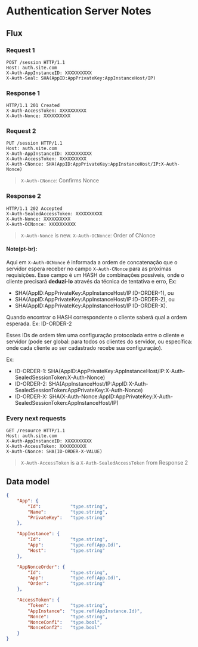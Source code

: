 # Authentication Server Notes

## Flux

### Request 1
```http
POST /session HTTP/1.1
Host: auth.site.com
X-Auth-AppInstanceID: XXXXXXXXXX
X-Auth-Seal: SHA(AppID:AppPrivateKey:AppInstanceHost/IP)

```

### Response 1
```http
HTTP/1.1 201 Created
X-Auth-AccessToken: XXXXXXXXXX
X-Auth-Nonce: XXXXXXXXXX

```

### Request 2
```http
PUT /session HTTP/1.1
Host: auth.site.com
X-Auth-AppInstanceID: XXXXXXXXXX
X-Auth-AccessToken: XXXXXXXXXX
X-Auth-CNonce: SHA(AppID:AppPrivateKey:AppInstanceHost/IP:X-Auth-Nonce)

```
> `X-Auth-CNonce`: Confirms Nonce

### Response 2
```http
HTTP/1.1 202 Accepted
X-Auth-SealedAccessToken: XXXXXXXXXX
X-Auth-Nonce: XXXXXXXXXX
X-Auth-OCNonce: XXXXXXXXXX

```
> `X-Auth-Nonce` is new. `X-Auth-OCNonce`: Order of CNonce

#### Note(pt-br):

Aqui em `X-Auth-OCNonce` é informada a ordem de concatenação que o servidor espera
receber no campo `X-Auth-CNonce` para as próximas requisições.
Esse campo é um HASH de combinações possíveis, onde o cliente precisará __deduzí-lo__ através da técnica de tentativa e erro,
Ex:
  * SHA(AppID:AppPrivateKey:AppInstanceHost/IP:ID-ORDER-1), ou
  * SHA(AppID:AppPrivateKey:AppInstanceHost/IP:ID-ORDER-2), ou
  * SHA(AppID:AppPrivateKey:AppInstanceHost/IP:ID-ORDER-X).

Quando encontrar o HASH correspondente o cliente saberá qual a ordem esperada. Ex: ID-ORDER-2

Esses IDs de ordem têm uma configuração protocolada entre o cliente e servidor (pode ser global: para todos os clientes do servidor, ou específica: onde cada cliente ao ser cadastrado recebe sua configuração).

Ex:
  * ID-ORDER-1: SHA(AppID:AppPrivateKey:AppInstanceHost/IP:X-Auth-SealedSessionToken:X-Auth-Nonce)
  * ID-ORDER-2: SHA(AppInstanceHost/IP:AppID:X-Auth-SealedSessionToken:AppPrivateKey:X-Auth-Nonce)
  * ID-ORDER-X: SHA(X-Auth-Nonce:AppID:AppPrivateKey:X-Auth-SealedSessionToken:AppInstanceHost/IP)

### Every next requests
```http
GET /resource HTTP/1.1
Host: auth.site.com
X-Auth-AppInstanceID: XXXXXXXXXX
X-Auth-AccessToken: XXXXXXXXXX
X-Auth-CNonce: SHA(ID-ORDER-X-VALUE)

```
> `X-Auth-AccessToken` is a `X-Auth-SealedAccessToken` from Response 2

## Data model

```json
{
    "App": {
        "Id":           "type.string",
        "Name":         "type.string",
        "PrivateKey":   "type.string"
    },

    "AppInstance": {
        "Id":           "type.string",
        "App":          "type.ref(App.Id)",
        "Host":         "type.string"
    },

    "AppNonceOrder": {
        "Id":           "type.string",
        "App":          "type.ref(App.Id)",
        "Order":        "type.string"
    },

    "AccessToken": {
        "Token":        "type.string",
        "AppInstance":  "type.ref(AppInstance.Id)",
        "Nonce":        "type.string",
        "NonceConf1":   "type.bool",
        "NonceConf2":   "type.bool"
    }
}
```
